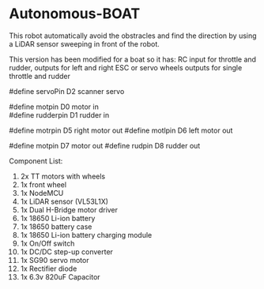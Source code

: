 # Autonomous-BOAT
This robot automatically avoid the obstracles and find the direction by using
  a LiDAR sensor sweeping in front of the robot.
  
This version has been modified for a boat so it has:
RC input for throttle and rudder, 
outputs for left and right ESC or servo wheels 
outputs for single throttle and rudder


#define servoPin D2     scanner servo

#define motpin D0       motor in   
#define rudderpin D1    rudder in
      
#define motrpin D5     right motor out 
#define motlpin D6     left motor out

#define motpin D7      motor out
#define rudpin D8      rudder out

Component List:
1. 2x TT motors with wheels
2. 1x front wheel
3. 1x NodeMCU
4. 1x LiDAR sensor (VL53L1X)
5. 1x Dual H-Bridge motor driver
6. 1x 18650 Li-ion battery
7. 1x 18650 battery case
8. 1x 18650 Li-ion battery charging module
9. 1x On/Off switch
10. 1x DC/DC step-up converter
11. 1x SG90 servo motor
12. 1x Rectifier diode
13. 1x 6.3v 820uF Capacitor
